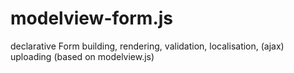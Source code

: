 # modelview-form.js

declarative Form building, rendering, validation, localisation, (ajax) uploading (based on modelview.js)
